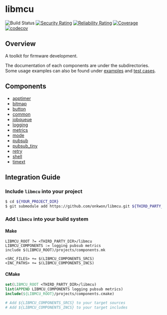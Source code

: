 # libmcu
![Build Status](https://github.com/onkwon/libmcu/workflows/build/badge.svg)
[![Security Rating](https://sonarcloud.io/api/project_badges/measure?project=onkwon_libmcu&metric=security_rating)](https://sonarcloud.io/dashboard?id=onkwon_libmcu)
[![Reliability Rating](https://sonarcloud.io/api/project_badges/measure?project=onkwon_libmcu&metric=reliability_rating)](https://sonarcloud.io/dashboard?id=onkwon_libmcu)
[![Coverage](https://sonarcloud.io/api/project_badges/measure?project=onkwon_libmcu&metric=coverage)](https://sonarcloud.io/dashboard?id=onkwon_libmcu)
[![codecov](https://codecov.io/gh/onkwon/libmcu/branch/master/graph/badge.svg?token=KBLNIEKUF4)](https://codecov.io/gh/onkwon/libmcu)

## Overview
A toolkit for firmware development.

The documentation of each components are under the subdirectories. Some usage
examples can also be found under [examples](examples) and [test cases](tests/src).

## Components
* [apptimer](components/apptimer)
* [bitmap](components/bitmap)
* [button](components/button)
* [common](components/common)
* [jobqueue](components/jobqueue)
* [logging](components/logging)
* [metrics](components/metrics)
* [mode](components/mode)
* [pubsub](components/pubsub)
* [pubsub_tiny](components/pubsub_tiny)
* [retry](components/retry)
* [shell](components/shell)
* [timext](components/timext)

## Integration Guide
### Include `libmcu` into your project

```bash
$ cd ${YOUR_PROJECT_DIR}
$ git submodule add https://github.com/onkwon/libmcu.git ${THIRD_PARTY_DIR}/libmcu
```

### Add `libmcu` into your build system
#### Make

```make
LIBMCU_ROOT ?= <THIRD_PARTY_DIR>/libmcu
LIBMCU_COMPONENTS := logging pubsub metrics
include $(LIBMCU_ROOT)/projects/components.mk

<SRC_FILES> += $(LIBMCU_COMPONENTS_SRCS)
<INC_PATHS> += $(LIBMCU_COMPONENTS_INCS)
```

#### CMake

```cmake
set(LIBMCU_ROOT <THIRD_PARTY_DIR>/libmcu)
list(APPEND LIBMCU_COMPONENTS logging pubsub metrics)
include(${LIBMCU_ROOT}/projects/components.cmake)

# Add ${LIBMCU_COMPONENTS_SRCS} to your target sources
# Add ${LIBMCU_COMPONENTS_INCS} to your target includes
```
